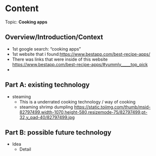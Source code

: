 # Content
Topic: **Cooking apps**

## Overview/Introduction/Context
* 1st google search: “cooking apps”
* 1st website that i found:https://www.bestapp.com/best-recipe-apps/
* There was links that were inside of this website https://www.bestapp.com/best-recipe-apps/#yummly_____top_pick
* 

## Part A: existing technology
* steaming 
  * This is a underrated cooking technology / way of cooking 
  * steaming shrimp dumpling https://static.toiimg.com/thumb/msid-82797499,width-1070,height-580,resizemode-75/82797499,pt-32,y_pad-40/82797499.jpg

## Part B: possible future technology
* Idea
  * Detail
